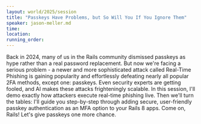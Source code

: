 ```yaml
---
layout: world/2025/session
title: "Passkeys Have Problems, but So Will You If You Ignore Them"
speaker: jason-meller.md
time:
location:
running_order:
---
```


Back in 2024, many of us in the Rails community dismissed passkeys as hype rather than a real password replacement. But now we're facing a serious problem - a newer and more sophisticated attack called Real-Time Phishing is gaining popularity and effortlessly defeating nearly all popular 2FA methods, except one: passkeys. Even security experts are getting fooled, and AI makes these attacks frighteningly scalable. In this session, I'll demo exactly how attackers execute real-time phishing live. Then we'll turn the tables: I'll guide you step-by-step through adding secure, user-friendly passkey authentication as an MFA option to your Rails 8 apps. Come on, Rails! Let's give passkeys one more chance.
